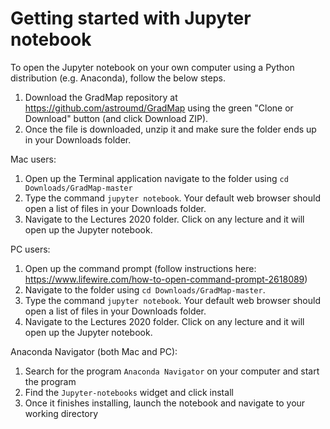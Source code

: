 # Getting started with Jupyter notebook
To open the Jupyter notebook on your own computer using a Python distribution (e.g. Anaconda), follow the below steps. 

1. Download the GradMap repository at https://github.com/astroumd/GradMap using the green "Clone or Download" button (and click Download ZIP).
2. Once the file is downloaded, unzip it and make sure the folder ends up in your Downloads folder.

Mac users: 
1. Open up the Terminal application navigate to the folder using `cd Downloads/GradMap-master`
1. Type the command `jupyter notebook`. Your default web browser should open a list of files in your Downloads folder.
2. Navigate to the Lectures 2020 folder. Click on any lecture and it will open up the Jupyter notebook.

PC users:
1. Open up the command prompt (follow instructions here: https://www.lifewire.com/how-to-open-command-prompt-2618089)
2. Navigate to the folder using `cd Downloads/GradMap-master`.
1. Type the command `jupyter notebook`. Your default web browser should open a list of files in your Downloads folder.
2. Navigate to the Lectures 2020 folder. Click on any lecture and it will open up the Jupyter notebook.

Anaconda Navigator (both Mac and PC):
1. Search for the program `Anaconda Navigator` on your computer and start the program
2. Find the `Jupyter-notebooks` widget and click install
3. Once it finishes installing, launch the notebook and navigate to your working directory


